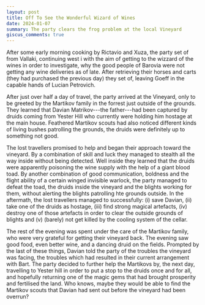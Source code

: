 ```yaml
---
layout: post
title: Off To See the Wonderful Wizard of Wines
date: 2024-01-07
summary: The party clears the frog problem at the local Vineyard
giscus_comments: true
---
```


After some early morning cooking by Rictavio and Xuza, the party set of from Vallaki, continuing west i with the aim of getting to the wizzard of the wines in order to investigate, why the good people of Barovia were not getting any wine deliveries as of late. After retrieving their horses and carts (they had purchased the previous day) they set of, leaving Goeff in the capable hands of Lucian Petrovich.

After just over half a day of travel, the party arrived at the Vineyard, only to be greeted by the Martikov family in the forrest just outside of the grounds. They learned that Davian Matrikov---the father---had been captured by druids coming from Yester Hill who currently were holding him hostage at the main house. Feathered Martikov scouts had also noticed different kinds of living bushes patrolling the grounds, the druids were definitely up to something not good.

The lost travellers promised to help and began their approach toward the vineyard. By a combination of skill and luck they managed to stealth all the way inside without being detected. Well inside they learned that the druids were apparently poisoning the wine supply with the help of a giant blood toad. By another combination of good communication, boldness and the flight ability of a certain winged invisible warlock, the party managed to defeat the toad, the druids inside the vineyard and the blights working for them, without alerting the blights patrolling hte grounds outside. In the aftermath, the lost travellers managed to successfully: (i) save Davian, (ii) take one of the druids as hostage, (iii) find strong magical artefacts, (iv) destroy one of those artefacts in order to clear the outside grounds of blights and (v) (barely) not get killed by the cooling system of the cellar.

The rest of the evening was spent under the care of the Martikov family, who were very grateful for getting their vineyard back. The evening saw good food, even better wine, and a dancing druid on the fields. Prompted by the last of these things, Davian told the party of the troubles the vineyard was facing, the troubles which had resulted in their current arrangement with Bart. The party decided to further help the Martikovs by, the next day, travelling to Yester hill in order to put a stop to the druids once and for all, and hopefully returning one of the magic gems that had brought prosperity and fertilised the land. Who knows, maybe they would be able to find the Martikov scouts that Davian had sent out before the vineyard had been overrun?
